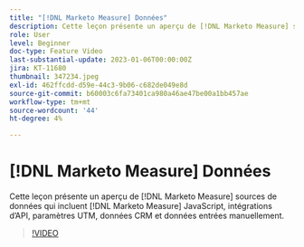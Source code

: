 ```yaml
---
title: "[!DNL Marketo Measure] Données"
description: Cette leçon présente un aperçu de [!DNL Marketo Measure] sources de données qui incluent [!DNL Marketo Measure] JavaScript, intégrations d’API, paramètres UTM, données CRM et données entrées manuellement.
role: User
level: Beginner
doc-type: Feature Video
last-substantial-update: 2023-01-06T00:00:00Z
jira: KT-11680
thumbnail: 347234.jpeg
exl-id: 462ffcdd-d59e-44c3-9b06-c682de049e8d
source-git-commit: b60003c6fa73401ca980a46ae47be00a1bb457ae
workflow-type: tm+mt
source-wordcount: '44'
ht-degree: 4%

---
```


# [!DNL Marketo Measure] Données

Cette leçon présente un aperçu de [!DNL Marketo Measure] sources de données qui incluent [!DNL Marketo Measure] JavaScript, intégrations d’API, paramètres UTM, données CRM et données entrées manuellement.

>[!VIDEO](https://video.tv.adobe.com/v/347234/?quality=12&learn=on)
